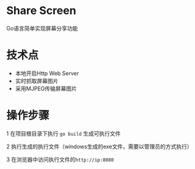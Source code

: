 # Share Screen

Go语言简单实现屏幕分享功能 

# 技术点

- 本地开启Http Web Server
- 实时抓取屏幕图片
- 采用MJPEG传输屏幕图片
  
# 操作步骤

1 在项目根目录下执行 `go build` 生成可执行文件

2 执行生成的执行文件（windows生成的exe文件，需要以管理员的方式执行）

3 在浏览器中访问执行文件的`http://ip:8080`
